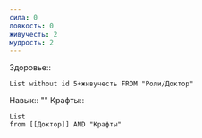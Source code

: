 ```yaml
---
сила: 0
ловкость: 0
живучесть: 2
мудрость: 2
---
```

 Здоровье::
```dataview
List without id 5+живучесть FROM "Роли/Доктор"
```
Навык:: ""
Крафты::
```dataview
List
from [[Доктор]] AND "Крафты"
```
